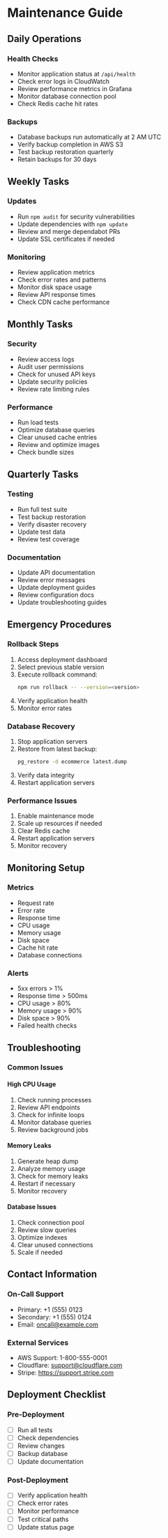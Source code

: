 # Maintenance Guide

## Daily Operations

### Health Checks
- Monitor application status at `/api/health`
- Check error logs in CloudWatch
- Review performance metrics in Grafana
- Monitor database connection pool
- Check Redis cache hit rates

### Backups
- Database backups run automatically at 2 AM UTC
- Verify backup completion in AWS S3
- Test backup restoration quarterly
- Retain backups for 30 days

## Weekly Tasks

### Updates
- Run `npm audit` for security vulnerabilities
- Update dependencies with `npm update`
- Review and merge dependabot PRs
- Update SSL certificates if needed

### Monitoring
- Review application metrics
- Check error rates and patterns
- Monitor disk space usage
- Review API response times
- Check CDN cache performance

## Monthly Tasks

### Security
- Review access logs
- Audit user permissions
- Check for unused API keys
- Update security policies
- Review rate limiting rules

### Performance
- Run load tests
- Optimize database queries
- Clear unused cache entries
- Review and optimize images
- Check bundle sizes

## Quarterly Tasks

### Testing
- Run full test suite
- Test backup restoration
- Verify disaster recovery
- Update test data
- Review test coverage

### Documentation
- Update API documentation
- Review error messages
- Update deployment guides
- Review configuration docs
- Update troubleshooting guides

## Emergency Procedures

### Rollback Steps
1. Access deployment dashboard
2. Select previous stable version
3. Execute rollback command:
   ```bash
   npm run rollback -- --version=<version>
   ```
4. Verify application health
5. Monitor error rates

### Database Recovery
1. Stop application servers
2. Restore from latest backup:
   ```bash
   pg_restore -d ecommerce latest.dump
   ```
3. Verify data integrity
4. Restart application servers

### Performance Issues
1. Enable maintenance mode
2. Scale up resources if needed
3. Clear Redis cache
4. Restart application servers
5. Monitor recovery

## Monitoring Setup

### Metrics
- Request rate
- Error rate
- Response time
- CPU usage
- Memory usage
- Disk space
- Cache hit rate
- Database connections

### Alerts
- 5xx errors > 1%
- Response time > 500ms
- CPU usage > 80%
- Memory usage > 90%
- Disk space > 90%
- Failed health checks

## Troubleshooting

### Common Issues

#### High CPU Usage
1. Check running processes
2. Review API endpoints
3. Check for infinite loops
4. Monitor database queries
5. Review background jobs

#### Memory Leaks
1. Generate heap dump
2. Analyze memory usage
3. Check for memory leaks
4. Restart if necessary
5. Monitor recovery

#### Database Issues
1. Check connection pool
2. Review slow queries
3. Optimize indexes
4. Clear unused connections
5. Scale if needed

## Contact Information

### On-Call Support
- Primary: +1 (555) 0123
- Secondary: +1 (555) 0124
- Email: oncall@example.com

### External Services
- AWS Support: 1-800-555-0001
- Cloudflare: support@cloudflare.com
- Stripe: https://support.stripe.com

## Deployment Checklist

### Pre-Deployment
- [ ] Run all tests
- [ ] Check dependencies
- [ ] Review changes
- [ ] Backup database
- [ ] Update documentation

### Post-Deployment
- [ ] Verify application health
- [ ] Check error rates
- [ ] Monitor performance
- [ ] Test critical paths
- [ ] Update status page 